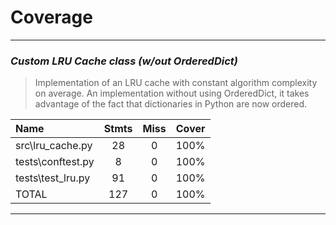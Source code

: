# Coverage
---
### _Custom LRU Cache class (w/out OrderedDict)_

> Implementation of an LRU cache with constant algorithm complexity on average. An implementation without using OrderedDict, it takes advantage of the fact that dictionaries in Python are now ordered.

Name | Stmts |  Miss | Cover
:----|:-----:|:-----:|------:
src\lru_cache.py | 28 | 0 | 100%
tests\conftest.py | 8 | 0 | 100%
tests\test_lru.py | 91 | 0 | 100%
TOTAL | 127 | 0 | 100%

---
